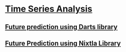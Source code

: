 # [Time Series Analysis](https://bthek1.github.io/TimeSeriesML/)

<!-- WARNING: THIS FILE WAS AUTOGENERATED! DO NOT EDIT! -->

## [Future prediction using Darts library](https://bthek1.github.io/TimeSeriesML/hyperparameter%20optimization.html)

## [Future Prediction using Nixtla Library](https://bthek1.github.io/TimeSeriesML/electricityloadforecasting.html)
